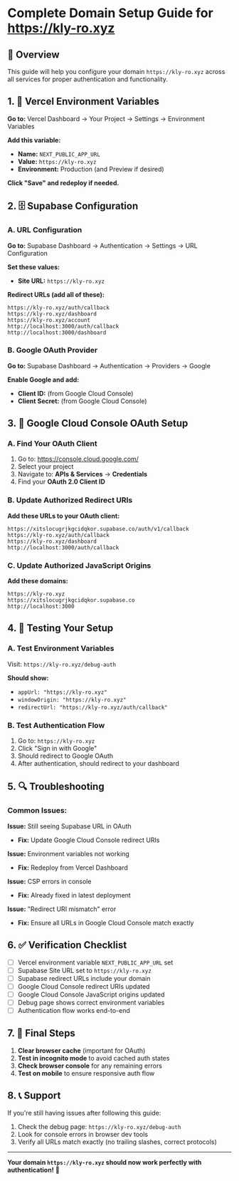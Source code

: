 # Complete Domain Setup Guide for https://kly-ro.xyz

## 🎯 **Overview**
This guide will help you configure your domain `https://kly-ro.xyz` across all services for proper authentication and functionality.

## 1. 🔧 **Vercel Environment Variables**

**Go to:** Vercel Dashboard → Your Project → Settings → Environment Variables

**Add this variable:**
- **Name:** `NEXT_PUBLIC_APP_URL`
- **Value:** `https://kly-ro.xyz`
- **Environment:** Production (and Preview if desired)

**Click "Save" and redeploy if needed.**

## 2. 🗄️ **Supabase Configuration**

### **A. URL Configuration**
**Go to:** Supabase Dashboard → Authentication → Settings → URL Configuration

**Set these values:**
- **Site URL:** `https://kly-ro.xyz`

**Redirect URLs (add all of these):**
```
https://kly-ro.xyz/auth/callback
https://kly-ro.xyz/dashboard
https://kly-ro.xyz/account
http://localhost:3000/auth/callback
http://localhost:3000/dashboard
```

### **B. Google OAuth Provider**
**Go to:** Supabase Dashboard → Authentication → Providers → Google

**Enable Google and add:**
- **Client ID:** (from Google Cloud Console)
- **Client Secret:** (from Google Cloud Console)

## 3. 🔐 **Google Cloud Console OAuth Setup**

### **A. Find Your OAuth Client**
1. Go to: https://console.cloud.google.com/
2. Select your project
3. Navigate to: **APIs & Services** → **Credentials**
4. Find your **OAuth 2.0 Client ID**

### **B. Update Authorized Redirect URIs**
**Add these URLs to your OAuth client:**
```
https://xitslocugrjkgcidqkor.supabase.co/auth/v1/callback
https://kly-ro.xyz/auth/callback
https://kly-ro.xyz/dashboard
http://localhost:3000/auth/callback
```

### **C. Update Authorized JavaScript Origins**
**Add these domains:**
```
https://kly-ro.xyz
https://xitslocugrjkgcidqkor.supabase.co
http://localhost:3000
```

## 4. 🧪 **Testing Your Setup**

### **A. Test Environment Variables**
Visit: `https://kly-ro.xyz/debug-auth`

**Should show:**
- `appUrl: "https://kly-ro.xyz"`
- `windowOrigin: "https://kly-ro.xyz"`
- `redirectUrl: "https://kly-ro.xyz/auth/callback"`

### **B. Test Authentication Flow**
1. Go to: `https://kly-ro.xyz`
2. Click "Sign in with Google"
3. Should redirect to Google OAuth
4. After authentication, should redirect to your dashboard

## 5. 🔍 **Troubleshooting**

### **Common Issues:**

**Issue:** Still seeing Supabase URL in OAuth
- **Fix:** Update Google Cloud Console redirect URIs

**Issue:** Environment variables not working
- **Fix:** Redeploy from Vercel Dashboard

**Issue:** CSP errors in console
- **Fix:** Already fixed in latest deployment

**Issue:** "Redirect URI mismatch" error
- **Fix:** Ensure all URLs in Google Cloud Console match exactly

## 6. ✅ **Verification Checklist**

- [ ] Vercel environment variable `NEXT_PUBLIC_APP_URL` set
- [ ] Supabase Site URL set to `https://kly-ro.xyz`
- [ ] Supabase redirect URLs include your domain
- [ ] Google Cloud Console redirect URIs updated
- [ ] Google Cloud Console JavaScript origins updated
- [ ] Debug page shows correct environment variables
- [ ] Authentication flow works end-to-end

## 7. 🚀 **Final Steps**

1. **Clear browser cache** (important for OAuth)
2. **Test in incognito mode** to avoid cached auth states
3. **Check browser console** for any remaining errors
4. **Test on mobile** to ensure responsive auth flow

## 8. 📞 **Support**

If you're still having issues after following this guide:
1. Check the debug page: `https://kly-ro.xyz/debug-auth`
2. Look for console errors in browser dev tools
3. Verify all URLs match exactly (no trailing slashes, correct protocols)

---

**Your domain `https://kly-ro.xyz` should now work perfectly with authentication!** 🎉 